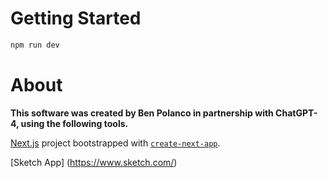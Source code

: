 # Getting Started

```bash
npm run dev
```

# About
**This software was created by Ben Polanco in partnership with ChatGPT-4, using the following tools.**

[Next.js](https://nextjs.org/) project bootstrapped with [`create-next-app`](https://github.com/vercel/next.js/tree/canary/packages/create-next-app). 

[Sketch App] (https://www.sketch.com/)